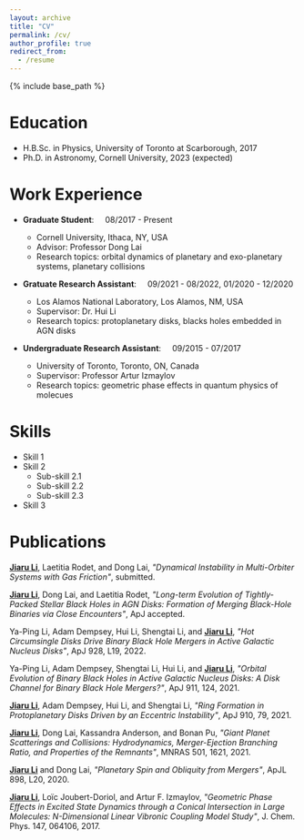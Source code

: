 ```yaml
---
layout: archive
title: "CV"
permalink: /cv/
author_profile: true
redirect_from:
  - /resume
---
```


{% include base_path %}

Education
======
* H.B.Sc. in Physics, University of Toronto at Scarborough, 2017
* Ph.D. in Astronomy, Cornell University, 2023 (expected)

Work Experience
======
* <b>Graduate Student</b>: &nbsp;&nbsp;&nbsp; 08/2017 - Present 
  * Cornell University, Ithaca, NY, USA
  * Advisor: Professor Dong Lai
  * Research topics: orbital dynamics of planetary and exo-planetary systems, planetary collisions

* <b>Gratuate Research Assistant</b>: &nbsp;&nbsp;&nbsp; 09/2021 - 08/2022, 01/2020 - 12/2020
  * Los Alamos National Laboratory, Los Alamos, NM, USA
  * Supervisor: Dr. Hui Li
  * Research topics: protoplanetary disks, blacks holes embedded in AGN disks

* <b>Undergraduate Research Assistant</b>: &nbsp;&nbsp;&nbsp; 09/2015 - 07/2017
  * University of Toronto, Toronto, ON, Canada
  * Supervisor: Professor Artur Izmaylov
  * Research topics: geometric phase effects in quantum physics of molecues
  
Skills
======
* Skill 1
* Skill 2
  * Sub-skill 2.1
  * Sub-skill 2.2
  * Sub-skill 2.3
* Skill 3

Publications
======

<ins><b>Jiaru Li</b></ins>, Laetitia Rodet, and Dong Lai, <i>"Dynamical Instability in Multi-Orbiter Systems with Gas Friction"</i>, submitted.

<ins><b>Jiaru Li</b></ins>, Dong Lai, and Laetitia Rodet, <i>"Long-term Evolution of Tightly-Packed Stellar Black Holes in AGN Disks: Formation of Merging Black-Hole Binaries via Close Encounters"</i>, ApJ accepted.

Ya-Ping Li, Adam Dempsey, Hui Li, Shengtai Li, and <ins><b>Jiaru Li</b></ins>, <i>"Hot Circumsingle Disks Drive Binary Black Hole Mergers in Active Galactic Nucleus Disks"</i>, ApJ 928, L19, 2022.

Ya-Ping Li, Adam Dempsey, Shengtai Li, Hui Li, and <ins><b>Jiaru Li</b></ins>, <i>"Orbital Evolution of Binary Black Holes in Active Galactic Nucleus Disks: A Disk Channel for Binary Black Hole Mergers?"</i>, ApJ 911, 124, 2021.

<ins><b>Jiaru Li</b></ins>, Adam Dempsey, Hui Li, and Shengtai Li, <i>"Ring Formation in Protoplanetary Disks Driven by an Eccentric Instability"</i>, ApJ 910, 79, 2021.

<ins><b>Jiaru Li</b></ins>, Dong Lai, Kassandra Anderson, and Bonan Pu, <i>"Giant Planet Scatterings and Collisions: Hydrodynamics, Merger-Ejection Branching Ratio, and Properties of the Remnants"</i>, MNRAS 501, 1621, 2021.

<ins><b>Jiaru Li</b></ins> and Dong Lai, <i>"Planetary Spin and Obliquity from Mergers"</i>, ApJL 898, L20, 2020.

<ins><b>Jiaru Li</b></ins>, Loïc Joubert-Doriol, and Artur F. Izmaylov, <i>"Geometric Phase Effects in Excited State Dynamics through a Conical Intersection in Large Molecules: N-Dimensional Linear Vibronic Coupling Model Study"</i>, J. Chem. Phys. 147, 064106, 2017.

  
